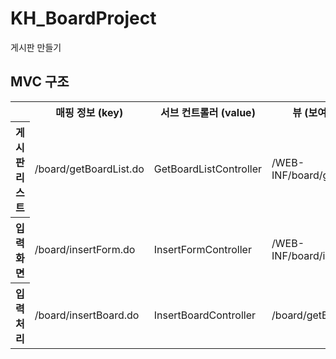 # KH_BoardProject
게시판 만들기


## MVC 구조
<table>
  <tr>
    <th></th>
    <th>매핑 정보 (key)</th>
    <th>서브 컨트롤러 (value)</th>
    <th>뷰 (보여줄 jsp 파일)</th>
  </tr>
  <tr>
    <th>게시판 리스트</th>
    <td>/board/getBoardList.do</td>
    <td>GetBoardListController</td>
    <td>/WEB-INF/board/getBoardList.jsp</td>
  </tr>
  <tr>
    <th>입력 화면</th>
    <td>/board/insertForm.do</td>
    <td>InsertFormController</td>
    <td>/WEB-INF/board/insertForm.jsp</td>
  </tr>
  <tr>
    <th>입력 처리</th>
    <td>/board/insertBoard.do</td>
    <td>InsertBoardController</td>
    <td>/board/getBoardList.do</td>
  </tr>
</table>
